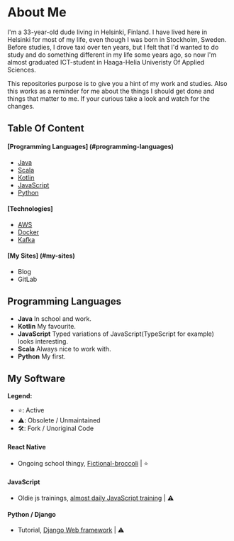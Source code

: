 # About Me

I'm a 33-year-old dude living in Helsinki, Finland. 
I have lived here in Helsinki for most of my life, even though I was born in Stockholm, Sweden. 
Before studies, I drove taxi over ten years, 
but I felt that I'd wanted to do study and do something different in my life some years ago, 
so now I'm almost graduated ICT-student in Haaga-Helia Univeristy Of Applied Sciences.

This repositories purpose is to give you a hint of my work and studies. 
Also this works as a reminder for me about the things I should get done and things that matter to me. 
If your curious take a look and watch for the changes.

## Table Of Content

#### [Programming Languages] (#programming-languages)
  * [Java](#java)
  * [Scala](#scala)
  * [Kotlin](#kotlin)
  * [JavaScript](#javascript)
  * [Python](#python)
  
#### [Technologies]
  + [AWS](#aws)
  + [Docker](#docker)
  + [Kafka](#kafka)

#### [My Sites] (#my-sites)
  * Blog
  * GitLab

## Programming Languages
* **Java** In school and work.
* **Kotlin** My favourite.
* **JavaScript** Typed variations of JavaScript(TypeScript for example) looks interesting.
* **Scala** Always nice to work with.
* **Python** My first.

## My Software
**Legend:**

* ⭐️: Active
* ⚠️: Obsolete / Unmaintained
* 🛠: Fork / Unoriginal Code

#### React Native
* Ongoing school thingy, [Fictional-broccoli](https://github.com/JussiLem/fictional-broccoli) | ⭐ 
#### JavaScript
* Oldie js trainings, [almost daily JavaScript training](https://github.com/JussiLem/automatic-waddle) | ⚠️ 
#### Python / Django
* Tutorial, [Django Web framework](https://github.com/JussiLem/didactic-octo-fortnight) | ⚠️


